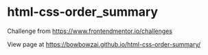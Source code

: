 # html-css-order_summary

Challenge from https://www.frontendmentor.io/challenges
 
View page at https://bowbowzai.github.io/html-css-order-summary/
